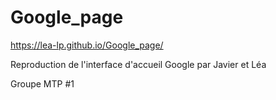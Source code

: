 # Google_page

https://lea-lp.github.io/Google_page/

Reproduction de l'interface d'accueil Google par Javier et Léa 

Groupe MTP #1
